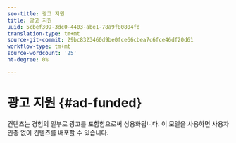 ```yaml
---
seo-title: 광고 지원
title: 광고 지원
uuid: 5cbef309-3dc0-4403-abe1-78a9f80804fd
translation-type: tm+mt
source-git-commit: 29bc8323460d9be0fce66cbea7c6fce46df20d61
workflow-type: tm+mt
source-wordcount: '25'
ht-degree: 0%

---
```



# 광고 지원 {#ad-funded}

컨텐츠는 경험의 일부로 광고를 포함함으로써 상용화됩니다. 이 모델을 사용하면 사용자 인증 없이 컨텐츠를 배포할 수 있습니다.
